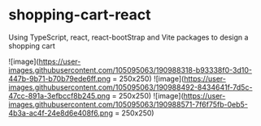 # shopping-cart-react
Using TypeScript, react, react-bootStrap and Vite packages to design a shopping cart

![image](https://user-images.githubusercontent.com/105095063/190988318-b93338f0-3d10-447b-9b71-b70b79ede6ff.png = 250x250)
![image](https://user-images.githubusercontent.com/105095063/190988492-8434641f-7d5c-47cc-891a-3efbccf8b245.png = 250x250)
![image](https://user-images.githubusercontent.com/105095063/190988571-7f6f75fb-0eb5-4b3a-ac4f-24e8d6e408f6.png = 250x250)

